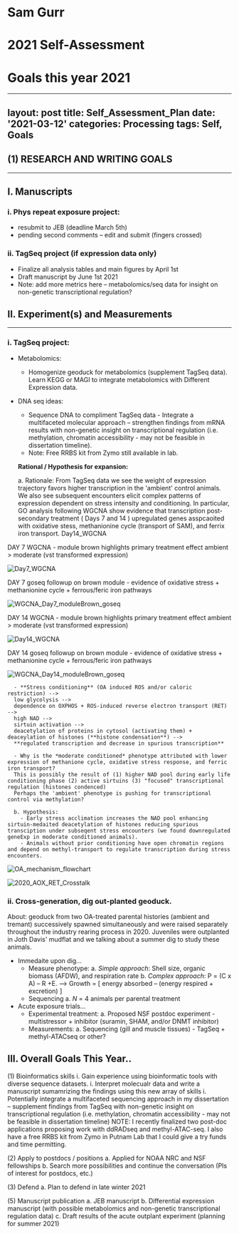 # Sam Gurr
# 2021 Self-Assessment
# Goals this year 2021
---
layout: post
title: Self_Assessment_Plan
date: '2021-03-12'
categories: Processing
tags: Self, Goals
---

## (1)	RESEARCH AND WRITING GOALS

---------------------------------- 


## I.	Manuscripts


### i.	Phys repeat exposure project: 
 -	resubmit to JEB (deadline March 5th)
 -	pending second comments – edit and submit (fingers crossed)
 
 
### ii.	TagSeq project (if expression data only)
 -	Finalize all analysis tables and main figures by April 1st
 -	Draft manuscript by June 1st 2021
 -	Note: add more metrics here – metabolomics/seq data for insight on non-genetic transcriptional regulation?


## II.	Experiment(s) and Measurements  

---------------------------------- 

### i.	TagSeq project: 
 -	Metabolomics: 
	-	Homogenize geoduck for metabolomics (supplement TagSeq data). Learn KEGG or MAGI to integrate metabolomics with Different Expression data. 
 -	DNA seq ideas: 
	-	Sequence DNA to compliment TagSeq data - Integrate a multifaceted molecular approach – strengthen findings from mRNA results with non-genetic insight on transcriptional regulation (i.e. methylation, chromatin accessibility - may not be feasible in dissertation timeline). 
	-	Note: Free RRBS kit from Zymo still available in lab. 
	
	**Rational / Hypothesis for expansion:** 
	
	  a. Rationale: From TagSeq data we see the weight of expression trajectory favors higher transcription in the 'ambient' control animals.
	  We also see subsequent encounters elicit complex patterns of expression dependent on stress intensity and conditioning. 
	  In particular, GO analysis following WGCNA show evidence that transcription post-secondary treatment ( Days 7 and 14 )
	  upregulated genes asspcaoited with oxidative stess, methanionine cycle (transport of SAM), and ferrix iron transport.
	  Day14_WGCNA

DAY 7 WGCNA - module brown highlights primary treatment effect ambient > moderate (vst transformed expression) 

![Day7_WGCNA](https://samgurr.github.io/SamJGurr_Lab_Notebook/images/Day7_WGCNA.jpg "Day7_WGCNA")

DAY 7 goseq followup on brown module -  evidence of oxidative stress  + methanionine cycle + ferrous/feric iron pathways
  
![WGCNA_Day7_moduleBrown_goseq](https://samgurr.github.io/SamJGurr_Lab_Notebook/images/WGCNA_Day7_moduleBrown_goseq.JPG "WGCNA_Day7_moduleBrown_goseq")



DAY 14 WGCNA - module brown highlights primary treatment effect ambient > moderate (vst transformed expression) 

![Day14_WGCNA](https://samgurr.github.io/SamJGurr_Lab_Notebook/images/Day14_WGCNA.jpg "Day14_WGCNA")

DAY 14 goseq followup on brown module -  evidence of oxidative stress  + methanionine cycle + ferrous/feric iron pathways
  
![WGCNA_Day14_moduleBrown_goseq](https://samgurr.github.io/SamJGurr_Lab_Notebook/images/WGCNA_Day14_moduleBrown_goseq.JPG "WGCNA_Day14_moduleBrown_goseq")



	  - **Stress conditioning** (OA induced ROS and/or caloric restriction) --> 
	  low glycolysis --> 
	  dependence on OXPHOS + ROS-induced reverse electron transport (RET) --> 
	  high NAD --> 
	  sirtuin activation --> 
	  deacetylation of proteins in cytosol (activating them) + deaceylation of histones (**histone condensation**) -->
      **regulated transcription and decrease in spurious transcription**  
	  
	  - Why is the *moderate conditioned* phenotype attributed with lower expression of methanione cycle, oxidative stress response, and ferric iron transport? 
	  This is possibly the result of (1) higher NAD pool during early life conditioning phase (2) active sirtuins (3) "focused" transcriptional regulation (histones condenced) 
      Perhaps the 'ambient' phenotype is pushing for transcriptional control via methylation?   
	  
	  b. Hypothesis: 
		- Early stress acclimation increases the NAD pool enhancing sirtuin-medaited deacetylation of histones reducing spurious transciption under subseqent stress encounters (we found downregulated geneExp in moderate conditioned animals). 
	    - Animals without prior conditioning have open chromatin regions and depend on methyl-transport to regulate transcription during stress encounters. 

![OA_mechanism_flowchart](https://samgurr.github.io/SamJGurr_Lab_Notebook/images/OA_mechanism_flowchart.JPG "OA_mechanism_flowchart")


![2020_AOX_RET_Crosstalk](https://samgurr.github.io/SamJGurr_Lab_Notebook/images/2020_AOX_RET_Crosstalk.JPG "2020_AOX_RET_Crosstalk")


### ii. Cross-generation, dig out-planted geoduck. 

About: geoduck from two OA-treated parental histories (ambient and tremant) successively 
spawned simultaneously and were raised separately throughout the industry rearing process in 2020. 
Juveniles were outplanted in Joth Davis' mudflat and we talking about a summer dig to study these animals.

 -	Immedaite upon dig...
	-	Measure phenotype:
		a. *Simple approach*: Shell size, organic biomass (AFDW), and respiration rate
	    b. *Complex approach*: P = (C x A) – R +E.  --> Growth = [ energy absorbed – (energy respired + excretion) ]
	-	Sequencing 
		a. *N* = 4 animals per parental treatment
 -	Acute exposure trials...
	-  Experimental treatment:
		a. Proposed NSF postdoc experiment - multistressor + inhibitor (suramin, SHAM, and/or DNMT inhibitor) 
    -  Measurements: 
		a. Sequencing (gill and muscle tissues) - TagSeq + methyl-ATACseq or other? 
		
## III.	Overall Goals This Year..

(1)	Bioinformatics skills
i. Gain experience using bioinformatic tools with diverse sequence datasets. 
i.	Interpret molecualr data and write a manuscript sumamrizing the findings using this new array of skills
i.  Potentially integrate a multifaceted sequencing approach in my dissertation – supplement findings from TagSeq with non-genetic insight on transcriptional regulation (i.e. methylation, chromatin accessibility - may not be feasible in dissertation timeline)
NOTE: I recently finalized two post-doc applications proposing work with ddRADseq and methyl-ATAC-seq. I also have a free RRBS kit from Zymo in Putnam Lab that I could give a try funds and time permitting.

(2)	Apply to postdocs / positions 
a.	Applied for NOAA NRC and NSF fellowships 
b.	Search more possibilities and continue the conversation (PIs of interest for postdocs, etc.)

(3)	Defend 
a.	Plan to defend in late winter 2021

(5)	Manuscript publication
a.	JEB manuscript 
b.	Differential expression manuscript (with possible metabolomics and non-genetic transcriptional regulation data)
c.	Draft results of the acute outplant experiment (planning for summer 2021)

